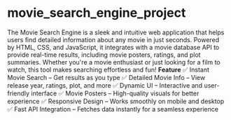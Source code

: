 # movie_search_engine_project
The Movie Search Engine is a sleek and intuitive web application that helps users find detailed information about any movie in just seconds. Powered by HTML, CSS, and JavaScript, it integrates with a movie database API to provide real-time results, including movie posters, ratings, and plot summaries. Whether you're a movie enthusiast or just looking for a film to watch, this tool makes searching effortless and fun!
**Feature**
✅ Instant Movie Search – Get results as you type
✅ Detailed Movie Info – View release year, ratings, plot, and more
✅ Dynamic UI – Interactive and user-friendly interface
✅ Movie Posters – High-quality visuals for better experience
✅ Responsive Design – Works smoothly on mobile and desktop
✅ Fast API Integration – Fetches data instantly for a seamless experience

